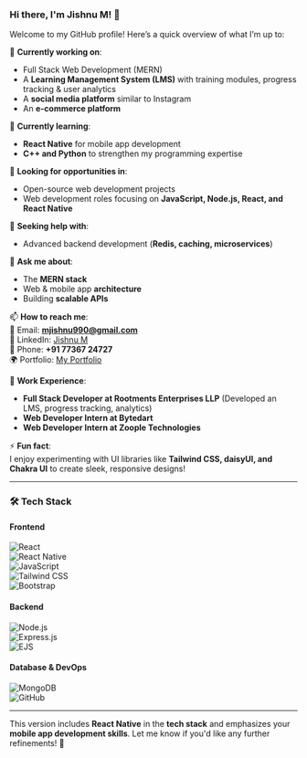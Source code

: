 ### **Hi there, I'm Jishnu M!** 👋  

Welcome to my GitHub profile! Here’s a quick overview of what I’m up to:  

🔭 **Currently working on**:  
- Full Stack Web Development (MERN)  
- A **Learning Management System (LMS)** with training modules, progress tracking & user analytics  
- A **social media platform** similar to Instagram  
- An **e-commerce platform**  

🌱 **Currently learning**:  
- **React Native** for mobile app development  
- **C++ and Python** to strengthen my programming expertise  

👯 **Looking for opportunities in**:  
- Open-source web development projects  
- Web development roles focusing on **JavaScript, Node.js, React, and React Native**  

🤔 **Seeking help with**:  
- Advanced backend development (**Redis, caching, microservices**)  

💬 **Ask me about**:  
- The **MERN stack**  
- Web & mobile app **architecture**  
- Building **scalable APIs**  

📫 **How to reach me**:  
📧 Email: **mjishnu990@gmail.com**  
🔗 LinkedIn: [Jishnu M](https://www.linkedin.com/in/jishnu-m-11760b2b0/)  
📱 Phone: **+91 77367 24727**  
🌍 Portfolio: [My Portfolio](https://profile-e9o9.onrender.com/)  

💼 **Work Experience**:  
- **Full Stack Developer at Rootments Enterprises LLP** (Developed an LMS, progress tracking, analytics)  
- **Web Developer Intern at Bytedart**  
- **Web Developer Intern at Zoople Technologies**  

⚡ **Fun fact**:  
I enjoy experimenting with UI libraries like **Tailwind CSS, daisyUI, and Chakra UI** to create sleek, responsive designs!  

---

### **🛠️ Tech Stack**  

#### **Frontend**  
![React](https://img.shields.io/badge/React-20232A?style=for-the-badge&logo=react&logoColor=61DAFB)  
![React Native](https://img.shields.io/badge/React_Native-20232A?style=for-the-badge&logo=react&logoColor=61DAFB)  
![JavaScript](https://img.shields.io/badge/JavaScript-F7DF1E?style=for-the-badge&logo=javascript&logoColor=black)  
![Tailwind CSS](https://img.shields.io/badge/Tailwind_CSS-38B2AC?style=for-the-badge&logo=tailwind-css&logoColor=white)  
![Bootstrap](https://img.shields.io/badge/Bootstrap-563D7C?style=for-the-badge&logo=bootstrap&logoColor=white)  

#### **Backend**  
![Node.js](https://img.shields.io/badge/Node.js-43853D?style=for-the-badge&logo=node.js&logoColor=white)  
![Express.js](https://img.shields.io/badge/Express.js-000000?style=for-the-badge&logo=express&logoColor=white)  
![EJS](https://img.shields.io/badge/EJS-FFCA28?style=for-the-badge)  

#### **Database & DevOps**  
![MongoDB](https://img.shields.io/badge/MongoDB-4EA94B?style=for-the-badge&logo=mongodb&logoColor=white)  
![GitHub](https://img.shields.io/badge/GitHub-181717?style=for-the-badge&logo=github&logoColor=white)  

---

This version includes **React Native** in the **tech stack** and emphasizes your **mobile app development skills**. Let me know if you'd like any further refinements! 🚀
